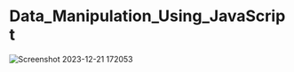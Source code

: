 # Data_Manipulation_Using_JavaScript

![Screenshot 2023-12-21 172053](https://github.com/PavankumarMelkeri/Data_Manipulation_Using_JavaScript/assets/143866322/c9a6a7bb-0779-4d8b-924f-e7094dfd41c0)
